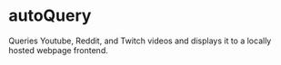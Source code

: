 # autoQuery
Queries Youtube, Reddit, and Twitch videos and displays it to a locally hosted webpage frontend.
